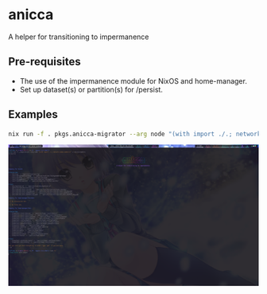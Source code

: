 # anicca
A helper for transitioning to impermanence

## Pre-requisites
* The use of the impermanence module for NixOS and home-manager.
* Set up dataset(s) or partition(s) for /persist.

## Examples

```bash
nix run -f . pkgs.anicca-migrator --arg node "(with import ./.; network.nodes.samhain)" -c anicca-samhain
```

![An example of usage](./example/screenshot.png)
